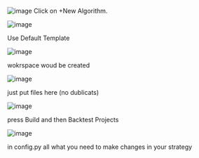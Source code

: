 ![image](https://github.com/user-attachments/assets/72d33215-41f0-43e5-8d6d-5145d9491508)
 Click on +New Algorithm.

![image](https://github.com/user-attachments/assets/dfcf7ed3-88d1-48d4-a794-43eec1ab552c)

Use Default Template

![image](https://github.com/user-attachments/assets/37f1f18e-0824-438c-9448-a6ac7863677b)

wokrspace woud be created

![image](https://github.com/user-attachments/assets/c81a4c5e-3e43-411f-a535-80c3fa8c8549)

just put files here (no dublicats)


![image](https://github.com/user-attachments/assets/7c885604-b450-4cbf-b0af-e88c09ec1b8a)

press Build and then Backtest Projects

![image](https://github.com/user-attachments/assets/b9efdc94-f07e-4323-b37e-02e89e546e75)

in config.py all what you need to make changes in your strategy 



